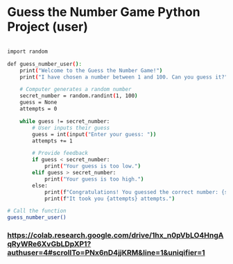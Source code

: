 # Guess the Number Game Python Project (user)

```bash

import random

def guess_number_user():
    print("Welcome to the Guess the Number Game!")
    print("I have chosen a number between 1 and 100. Can you guess it?")

    # Computer generates a random number
    secret_number = random.randint(1, 100)
    guess = None
    attempts = 0

    while guess != secret_number:
        # User inputs their guess
        guess = int(input("Enter your guess: "))
        attempts += 1

        # Provide feedback
        if guess < secret_number:
            print("Your guess is too low.")
        elif guess > secret_number:
            print("Your guess is too high.")
        else:
            print(f"Congratulations! You guessed the correct number: {secret_number}")
            print(f"It took you {attempts} attempts.")

# Call the function
guess_number_user()
```
### https://colab.research.google.com/drive/1hx_n0pVbLO4HngAqRyWRe6XvGbLDpXP1?authuser=4#scrollTo=PNx6nD4jjKRM&line=1&uniqifier=1
